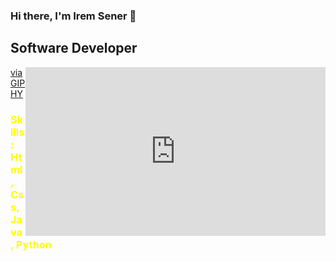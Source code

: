 ### Hi there, I'm Irem Sener 👋

## Software Developer

<iframe src="https://giphy.com/embed/bYOu4G8Ctz3UkuHVQe" align="right" width="480" height="270" frameBorder="0" class="giphy-embed" ></iframe><p><a href="https://giphy.com/gifs/afinitiai-customer-afiniti-pair-better-bYOu4G8Ctz3UkuHVQe">via GIPHY</a></p>
<font color="yellow">
  
  ### Skills : Html, Css, Java, Python
  
</font>


<!--
**iremsener/iremsener** is a ✨ _special_ ✨ repository because its `README.md` (this file) appears on your GitHub profile.

Here are some ideas to get you started:

- 🔭 I’m currently working on ...
- 🌱 I’m currently learning ...
- 👯 I’m looking to collaborate on ...
- 🤔 I’m looking for help with ...
- 💬 Ask me about ...
- 📫 How to reach me: ...
- 😄 Pronouns: ...
- ⚡ Fun fact: ...
-->
